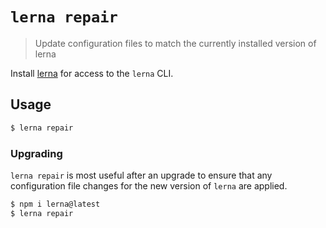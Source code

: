 # `lerna repair`

> Update configuration files to match the currently installed version of lerna

Install [lerna](https://www.npmjs.com/package/lerna) for access to the `lerna` CLI.

## Usage

```sh
$ lerna repair
```

### Upgrading

`lerna repair` is most useful after an upgrade to ensure that any configuration file changes for the new version of `lerna` are applied.

```sh
$ npm i lerna@latest
$ lerna repair
```

